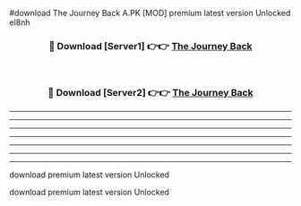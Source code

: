 #download The Journey Back A.PK [MOD] premium latest version Unlocked el8nh 



<div align="center">
<h3>🔴 Download [Server1] 👉👉 <a href="https://download1apk.web.app/">The Journey Back</a></h3><br>

<h3>🔴 Download [Server2] 👉👉 <a href="https://download1apk.web.app/">The Journey Back</a></h3>
</div>





----------------------------------------------------------

----------------------------------------------------------

----------------------------------------------------------

----------------------------------------------------------

----------------------------------------------------------

----------------------------------------------------------

----------------------------------------------------------

download premium latest version Unlocked

download premium latest version Unlocked

